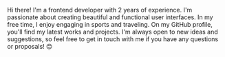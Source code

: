 Hi there! I'm a frontend developer with 2 years of experience. I'm passionate about creating beautiful and functional user interfaces. In my free time, I enjoy engaging in sports and traveling. On my GitHub profile, you'll find my latest works and projects. I'm always open to new ideas and suggestions, so feel free to get in touch with me if you have any questions or proposals! 😊
